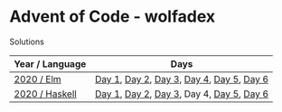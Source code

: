 # Advent of Code - wolfadex

Solutions

| Year / Language                       | Days                                                                                                                                                                                                                                           |
| ------------------------------------- | ---------------------------------------------------------------------------------------------------------------------------------------------------------------------------------------------------------------------------------------------- |
| [2020 / Elm](./2020/lang-elm)         | [Day 1](./2020/lang-elm/src/Day01.elm), [Day 2](./2020/lang-elm/src/Day02.elm), [Day 3](./2020/lang-elm/src/Day03.elm), [Day 4](./2020/lang-elm/src/Day04.elm), [Day 5](./2020/lang-elm/src/Day05.elm), [Day 6](./2020/lang-elm/src/Day06.elm) |
| [2020 / Haskell](./2020/lang-haskell) | [Day 1](./2020/lang-haskell/src/Day01.hs), [Day 2](./2020/lang-haskell/src/Day02.hs), [Day 3](./2020/lang-haskell/src/Day03.hs), Day 4, [Day 5](./2020/lang-haskell/src/Day05.hs), [Day 6](./2020/lang-haskell/src/Day06.hs)                   |

